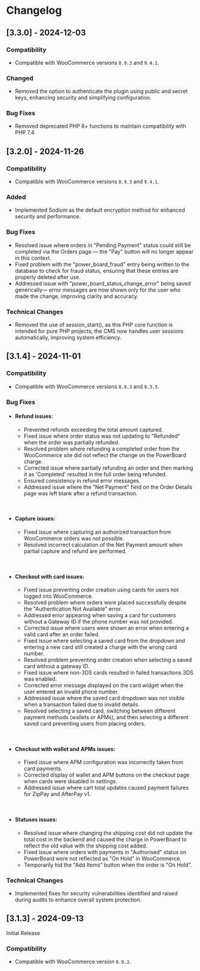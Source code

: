 # Changelog

## [3.3.0] - 2024-12-03

### Compatibility

- Compatible with WooCommerce versions `8.9.3` and `9.4.1`.

### Changed

- Removed the option to authenticate the plugin using public and secret keys, enhancing security and simplifying configuration.

### Bug Fixes

- Removed deprecated PHP 8+ functions to maintain compatibility with PHP 7.4.

## [3.2.0] - 2024-11-26

### Compatibility

- Compatible with WooCommerce versions `8.9.3` and `9.4.1`.

### Added

- Implemented Sodium as the default encryption method for enhanced security and performance.

### Bug Fixes

- Resolved issue where orders in "Pending Payment" status could still be completed via the Orders page — the "Pay" button will no longer appear in this context.
- Fixed problem with the "power_board_fraud" entry being written to the database to check for fraud status, ensuring that these entries are properly deleted after use.
- Addressed issue with "power_board_status_change_error" being saved generically— error messages are now shown only for the user who made the change, improving clarity and accuracy.

### Technical Changes

- Removed the use of session_start(), as this PHP core function is intended for pure PHP projects; the CMS now handles user sessions automatically, improving system efficiency.

## [3.1.4] - 2024-11-01

### Compatibility

- Compatible with WooCommerce versions `8.9.3` and `9.3.3`.

### Bug Fixes

- #### Refund issues:

  - Prevented refunds exceeding the total amount captured.
  - Fixed issue where order status was not updating to "Refunded" when the order was partially refunded.
  - Resolved problem where refunding a completed order from the WooCommerce site did not reflect the change on the PowerBoard charge.
  - Corrected issue where partially refunding an order and then marking it as 'Completed' resulted in the full order being refunded.
  - Ensured consistency in refund error messages.
  - Addressed issue where the "Net Payment" field on the Order Details page was left blank after a refund transaction.
<br/>

- #### Capture issues:
  - Fixed issue where capturing an authorized transaction from WooCommerce orders was not possible.
  - Resolved incorrect calculation of the Net Payment amount when partial capture and refund are performed.
<br/>

- #### Checkout with card issues:

  - Fixed issue preventing order creation using cards for users not logged into WooCommerce.
  - Resolved problem where orders were placed successfully despite the "Authentication Not Available" error.
  - Addressed error appearing when saving a card for customers without a Gateway ID if the phone number was not provided.
  - Corrected issue where users were shown an error when entering a valid card after an order failed.
  - Fixed issue where selecting a saved card from the dropdown and entering a new card still created a charge with the wrong card number.
  - Resolved problem preventing order creation when selecting a saved card without a gateway ID.
  - Fixed issue where non-3DS cards resulted in failed transactions 3DS was enabled.
  - Corrected error message displayed on the card widget when the user entered an invalid phone number.
  - Addressed issue where the saved card dropdown was not visible when a transaction failed due to invalid details.
  - Resolved selecting a saved card, switching between different payment methods (wallets or APMs), and then selecting a different saved card preventing users from placing orders.
<br/>

- #### Checkout with wallet and APMs issues:

  - Fixed issue where APM configuration was incorrectly taken from card payments.
  - Corrected display of wallet and APM buttons on the checkout page when cards were disabled in settings.
  - Addressed issue where cart total updates caused payment failures for ZipPay and AfterPay v1.
<br/>

- #### Statuses issues:

  - Resolved issue where changing the shipping cost did not update the total cost in the backend and caused the charge in PowerBoard to reflect the old value with the shipping cost added.
  - Fixed issue where orders with payments in "Authorised" status on PowerBoard were not reflected as "On Hold" in WooCommerce.
  - Temporarily hid the "Add Items" button when the order is "On Hold".

### Technical Changes

- Implemented fixes for security vulnerabilities identified and raised during audits to enhance overall system protection.

## [3.1.3] - 2024-09-13

Initial Release

### Compatibility

- Compatible with WooCommerce version `8.9.3`.
